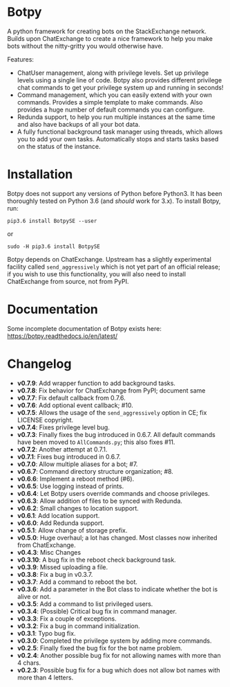 # Botpy

A python framework for creating bots on the StackExchange network.
Builds upon ChatExchange to create a nice framework to help you make bots
without the nitty-gritty you would otherwise have.

Features:

 - ChatUser management, along with privilege levels.
   Set up privilege levels using a single line of code.
   Botpy also provides different privilege chat commands to
   get your privilege system up and running in seconds!
 - Command management, which you can easily extend with your own commands.
   Provides a simple template to make commands.
   Also provides a huge number of default commands you can configure.
 - Redunda support, to help you run multiple instances at the same time
   and also have backups of all your bot data.
 - A fully functional background task manager using threads,
   which allows you to add your own tasks.
   Automatically stops and starts tasks based on the status of the instance. 

# Installation

Botpy does not support any versions of Python before Python3.
It has been thoroughly tested on Python 3.6 (and *should* work for 3.x).
To install Botpy, run:

    pip3.6 install BotpySE --user

or

    sudo -H pip3.6 install BotpySE

Botpy depends on ChatExchange.
Upstream has a slightly experimental facility called `send_aggressively`
which is not yet part of an official release;
if you wish to use this functionality,
you will also need to install ChatExchange from source, not from PyPI.


# Documentation

Some incomplete documentation of Botpy exists here: 
https://botpy.readthedocs.io/en/latest/ 

# Changelog

 - **v0.7.9**: Add wrapper function to add background tasks.
 - **v0.7.8**: Fix behavior for ChatExchange from PyPI; document same
 - **v0.7.7**: Fix default callback from 0.7.6.
 - **v0.7.6**: Add optional event callback; #10.
 - **v0.7.5**: Allows the usage of the `send_aggressively` option in CE;
   fix LICENSE copyright.
 - **v0.7.4**: Fixes privilege level bug.
 - **v0.7.3**: Finally fixes the bug introduced in 0.6.7.
   All default commands have been moved to `AllCommands.py`; this also fixes #11. 
 - **v0.7.2**: Another attempt at 0.7.1.
 - **v0.7.1**: Fixes bug introduced in 0.6.7.
 - **v0.7.0**: Allow multiple aliases for a bot; #7.
 - **v0.6.7**: Command directory structure organization; #8.
 - **v0.6.6**: Implement a reboot method (#6).
 - **v0.6.5**: Use logging instead of prints.
 - **v0.6.4**: Let Botpy users override commands and choose privileges.
 - **v0.6.3**: Allow addition of files to be synced with Redunda.
 - **v0.6.2**: Small changes to location support.
 - **v0.6.1**: Add location support.
 - **v0.6.0**: Add Redunda support.
 - **v0.5.1**: Allow change of storage prefix.
 - **v0.5.0**: Huge overhaul; a lot has changed.
   Most classes now inherited from ChatExchange.
 - **v0.4.3**: Misc Changes
 - **v0.3.10**: A bug fix in the reboot check background task.
 - **v0.3.9**: Missed uploading a file.
 - **v0.3.8**: Fix a bug in v0.3.7.
 - **v0.3.7**: Add a command to reboot the bot.
 - **v0.3.6**: Add a parameter in the Bot class to indicate whether the bot is alive or not.
 - **v0.3.5**: Add a command to list privileged users.
 - **v0.3.4**: (Possible) Critical bug fix in command manager.
 - **v0.3.3**: Fix a couple of exceptions.
 - **v0.3.2**: Fix a bug in command initialization. 
 - **v0.3.1**: Typo bug fix.
 - **v0.3.0**: Completed the privilege system by adding more commands.
 - **v0.2.5**: Finally fixed the bug fix for the bot name problem.
 - **v0.2.4**: Another possible bug fix for not allowing names with more than 4 chars.
 - **v0.2.3**: Possible bug fix for a bug which does not allow bot names with
   more than 4 letters.
